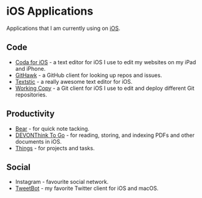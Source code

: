 # iOS Applications

Applications that I am currently using on [iOS][1].

## Code

-   [Coda for iOS][7] - a text editor for iOS I use to edit my websites on my iPad and iPhone.
-   [GitHawk][3] - a GitHub client for looking up repos and issues.
-   [Textstic](https://www.textasticapp.com/) - a really awesome text editor for iOS.
-   [Working Copy][2] - a Git client for iOS I use to edit and deploy different Git repositories.

## Productivity

-   [Bear][4] - for quick note tacking.
-   [DEVONThink To Go][5] - for reading, storing, and indexing PDFs and other documents in iOS.
-   [Things](https://culturedcode.com/things/) - for projects and tasks.

## Social

-   Instagram - favourite social network.
-   [TweetBot][6] - my favorite Twitter client for iOS and macOS.

[1]: ../ios/README.md

[2]: https://workingcopyapp.com/

[3]: http://githawk.com/

[4]: https://bear.app/

[5]: https://www.devontechnologies.com/products/devonthink/devonthink-to-go.html

[6]: https://tapbots.com/tweetbot/

[7]: https://panic.com/coda-ios/

